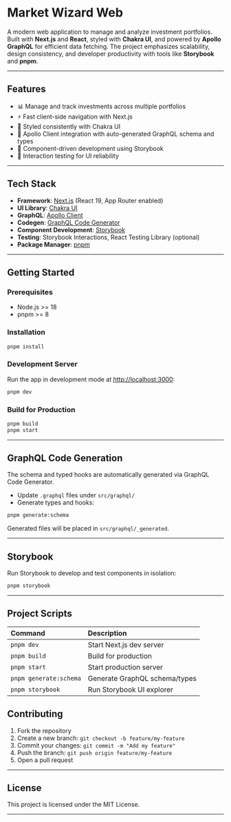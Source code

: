 # Market Wizard Web

A modern web application to manage and analyze investment portfolios. Built with **Next.js** and **React**, styled with **Chakra UI**, 
and powered by **Apollo GraphQL** for efficient data fetching. The project emphasizes scalability, design consistency, and developer productivity 
with tools like **Storybook** and **pnpm**.

***

## Features

- 📊 Manage and track investments across multiple portfolios
- ⚡ Fast client-side navigation with Next.js
- 🎨 Styled consistently with Chakra UI
- 🔗 Apollo Client integration with auto-generated GraphQL schema and types
- 🧩 Component-driven development using Storybook
- 🧪 Interaction testing for UI reliability

***

## Tech Stack

- **Framework**: [Next.js](https://nextjs.org/) (React 19, App Router enabled)
- **UI Library**: [Chakra UI](https://chakra-ui.com/)
- **GraphQL**: [Apollo Client](https://www.apollographql.com/docs/react/)
- **Codegen**: [GraphQL Code Generator](https://www.graphql-code-generator.com/)
- **Component Development**: [Storybook](https://storybook.js.org/)
- **Testing**: Storybook Interactions, React Testing Library (optional)
- **Package Manager**: [pnpm](https://pnpm.io/)

***

## Getting Started

### Prerequisites

- Node.js >= 18
- pnpm >= 8


### Installation

```bash
pnpm install
```


### Development Server

Run the app in development mode at [http://localhost:3000](http://localhost:3000):

```bash
pnpm dev
```


### Build for Production

```bash
pnpm build
pnpm start
```


***

## GraphQL Code Generation

The schema and typed hooks are automatically generated via GraphQL Code Generator.

- Update `.graphql` files under `src/graphql/`
- Generate types and hooks:

```bash
pnpm generate:schema
```

Generated files will be placed in `src/graphql/_generated`.

***

## Storybook

Run Storybook to develop and test components in isolation:

```bash
pnpm storybook
```


***

## Project Scripts

| Command | Description |
| :-- | :-- |
| `pnpm dev` | Start Next.js dev server |
| `pnpm build` | Build for production |
| `pnpm start` | Start production server |
| `pnpm generate:schema` | Generate GraphQL schema/types |
| `pnpm storybook` | Run Storybook UI explorer |


## Contributing

1. Fork the repository
2. Create a new branch: `git checkout -b feature/my-feature`
3. Commit your changes: `git commit -m "Add my feature"`
4. Push the branch: `git push origin feature/my-feature`
5. Open a pull request

***

## License

This project is licensed under the MIT License.

***

